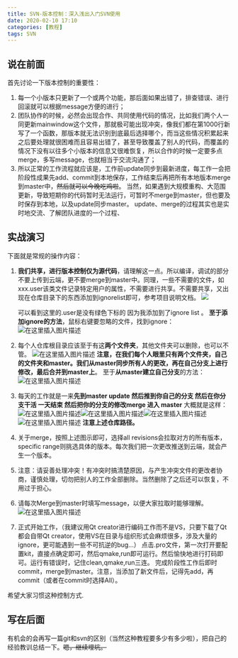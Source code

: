 ```yaml
---
title: SVN-版本控制：深入浅出入门SVN使用
date: 2020-02-10 17:10
categories: [教程]
tags: SVN
---
```

## 说在前面

首先讨论一下版本控制的重要性：

1. 每一个小版本只更新了一个或两个功能，那后面如果出错了，排查错误、进行回滚就可以根据message方便的进行；
2. 团队协作的时候，必然会出现合作、共同使用代码的情况，比如我们两个人一同更新mainwindow这个文件，那就极可能出现冲突，像我们都在第1000行新写了一个函数，那版本就无法识别到底最后选择哪个，而当这些情况积累起来之后要处理就很困难而且容易出错了，甚至导致覆盖了别人的代码，而覆盖的情况下没有以往多个小版本的信息又很难恢复，所以合作的时候一定要多点merge，多写message，也就相当于交流沟通了；
3. 所以正常的工作流程就应该是，工作前update同步到最新进度，每工作一会把阶段性成果先add、commit到本地保存，工作结束后再把所有本地版本merge到master中，~~然后就可以今晚吃鸡啦~~。
当然，如果遇到大规模重构、大范围更新，导致短期你的代码暂时无法运行，可暂时不merge到master，但也要及时保存到本地，以及update同步master。
update、merge的过程其实也是实时地交流、了解团队进度的一个过程、

## 实战演习

下面就是常规的操作内容：

1. **我们共享，进行版本控制仅为源代码**，请理解这一点。所以编译，调试的部分不要上传到云端，更不要merge到master中。同理，一些不需要的文件，如xxx.user该类文件记录特定用户的属性，不需要进行共享。不需要共享，又出现在仓库目录下的东西添加到ignorelist即可，参考项目说明文档。
   ![](https://img-blog.csdnimg.cn/20200210165403305.png?x-oss-process=image/watermark,type_ZmFuZ3poZW5naGVpdGk,shadow_10,text_aHR0cHM6Ly9ibG9nLmNzZG4ubmV0L0FsZXphbg==,size_16,color_FFFFFF,t_70)

    可以看到这里的.user是没有绿色下标的 因为我添加到了ignore list 。
**至于添加ignore的方法**，鼠标右键要忽略的文件，找到ignore：
    ![在这里插入图片描述](https://img-blog.csdnimg.cn/20200210165731789.png?x-oss-process=image/watermark,type_ZmFuZ3poZW5naGVpdGk,shadow_10,text_aHR0cHM6Ly9ibG9nLmNzZG4ubmV0L0FsZXphbg==,size_1,color_FFFFFF,t_7)

2. 每个人仓库根目录应该至于有这**两个文件夹**，其他文件夹可以删除，也可以不管。
![在这里插入图片描述](https://img-blog.csdnimg.cn/20200210170017790.png?x-oss-process=image/watermark,type_ZmFuZ3poZW5naGVpdGk,shadow_10,text_aHR0cHM6Ly9ibG9nLmNzZG4ubmV0L0FsZXphbg==,size_16,color_FFFFFF,t_70)
**注意，在我们每个人眼里只有两个文件夹，自己的文件夹和master。我们从master同步所有人的更改，再在自己分支上进行修改，最后合并到master上**。
至于**从master建立自己分支**的方法：
![在这里插入图片描述](https://img-blog.csdnimg.cn/2020021017011053.png?x-oss-process=image/watermark,type_ZmFuZ3poZW5naGVpdGk,shadow_10,text_aHR0cHM6Ly9ibG9nLmNzZG4ubmV0L0FsZXphbg==,size_16,color_FFFFFF,t_70)
3. 每天的工作就是一来**先到master update 然后推到你自己的分支 然后在你分支干活 一天结束 然后把你的分支的修改merge 进入 master** 大概就是这样：
![在这里插入图片描述](https://img-blog.csdnimg.cn/20200210170332927.png?x-oss-process=image/watermark,type_ZmFuZ3poZW5naGVpdGk,shadow_10,text_aHR0cHM6Ly9ibG9nLmNzZG4ubmV0L0FsZXphbg==,size_16,color_FFFFFF,t_70)![在这里插入图片描述](https://img-blog.csdnimg.cn/20200210170341396.png?x-oss-process=image/watermark,type_ZmFuZ3poZW5naGVpdGk,shadow_10,text_aHR0cHM6Ly9ibG9nLmNzZG4ubmV0L0FsZXphbg==,size_16,color_FFFFFF,t_70)![在这里插入图片描述](https://img-blog.csdnimg.cn/20200210170355669.png?x-oss-process=image/watermark,type_ZmFuZ3poZW5naGVpdGk,shadow_10,text_aHR0cHM6Ly9ibG9nLmNzZG4ubmV0L0FsZXphbg==,size_16,color_FFFFFF,t_70)
![在这里插入图片描述](https://img-blog.csdnimg.cn/2020021017042023.png?x-oss-process=image/watermark,type_ZmFuZ3poZW5naGVpdGk,shadow_10,text_aHR0cHM6Ly9ibG9nLmNzZG4ubmV0L0FsZXphbg==,size_16,color_FFFFFF,t_70)
**注意上述仓库路径。**
4. 关于merge，按照上述图示即可，选择all revisions会拉取对方的所有版本，specific range则挑选具体的版本。每次我们把一次更改推送到云端，就会产生一个版本。
5. 注意：请妥善处理冲突！有冲突时搞清楚原因，与产生冲突文件的更改者协商，谨慎处理，切勿把别人的工作全部删除。当然删除了之后还可以恢复，不用过于担心。
6. 请每次Merge到master时填写message，以便大家拉取时能够理解。
![在这里插入图片描述](https://img-blog.csdnimg.cn/20200210170612475.png?x-oss-process=image/watermark,type_ZmFuZ3poZW5naGVpdGk,shadow_10,text_aHR0cHM6Ly9ibG9nLmNzZG4ubmV0L0FsZXphbg==,size_16,color_FFFFFF,t_70)
7. 正式开始工作，（我建议用Qt creator进行编码工作而不是VS，只要下载了Qt都会自带Qt creator，使用VS在目录与组织形式会麻烦很多，涉及大量的ignore，更可能遇到一些不可抗逆的bug...）
点击.pro文件，第一次打开要配置kit，直接点确定即可，然后qmake,run即可运行。然后愉快地进行打码即可。运行有错误时，记住clean,qmake,run三连。
完成阶段性工作后即时commit，merge到master。注意，当添加了新文件后，记得先add，再commit（或者在commit时选择All）。

希望大家习惯这种控制方式.

## 写在后面

有机会的会再写一篇git和svn的区别（当然这种教程要多少有多少啦），把自己的经验教训总结一下。~~嗯，继续埋坑。~~
